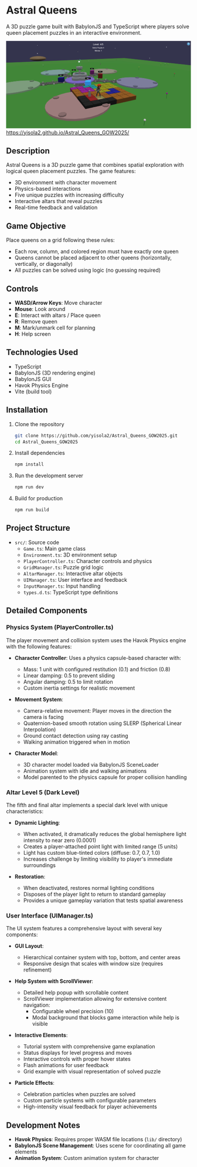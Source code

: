 # Astral Queens

A 3D puzzle game built with BabylonJS and TypeScript where players solve queen placement puzzles in an interactive environment.

![Astral Queens](public/images/image1.png)
https://yisola2.github.io/Astral_Queens_GOW2025/

## Description

Astral Queens is a 3D puzzle game that combines spatial exploration with logical queen placement puzzles. The game features:

- 3D environment with character movement
- Physics-based interactions
- Five unique puzzles with increasing difficulty
- Interactive altars that reveal puzzles
- Real-time feedback and validation

## Game Objective

Place queens on a grid following these rules:
- Each row, column, and colored region must have exactly one queen
- Queens cannot be placed adjacent to other queens (horizontally, vertically, or diagonally)
- All puzzles can be solved using logic (no guessing required)

## Controls

- **WASD/Arrow Keys**: Move character
- **Mouse**: Look around
- **E**: Interact with altars / Place queen
- **R**: Remove queen
- **M**: Mark/unmark cell for planning
- **H**: Help screen

## Technologies Used

- TypeScript
- BabylonJS (3D rendering engine)
- BabylonJS GUI
- Havok Physics Engine
- Vite (build tool)

## Installation

1. Clone the repository
   ```bash
   git clone https://github.com/yisola2/Astral_Queens_GOW2025.git
   cd Astral_Queens_GOW2025
   ```

2. Install dependencies
   ```bash
   npm install
   ```

3. Run the development server
   ```bash
   npm run dev
   ```

4. Build for production
   ```bash
   npm run build
   ```

## Project Structure

- `src/`: Source code
  - `Game.ts`: Main game class
  - `Environment.ts`: 3D environment setup
  - `PlayerController.ts`: Character controls and physics
  - `GridManager.ts`: Puzzle grid logic
  - `AltarManager.ts`: Interactive altar objects
  - `UIManager.ts`: User interface and feedback
  - `InputManager.ts`: Input handling
  - `types.d.ts`: TypeScript type definitions

## Detailed Components

### Physics System (PlayerController.ts)

The player movement and collision system uses the Havok Physics engine with the following features:

- **Character Controller**: Uses a physics capsule-based character with:
  - Mass: 1 unit with configured restitution (0.1) and friction (0.8)
  - Linear damping: 0.5 to prevent sliding
  - Angular damping: 0.5 to limit rotation
  - Custom inertia settings for realistic movement

- **Movement System**:
  - Camera-relative movement: Player moves in the direction the camera is facing
  - Quaternion-based smooth rotation using SLERP (Spherical Linear Interpolation)
  - Ground contact detection using ray casting
  - Walking animation triggered when in motion

- **Character Model**:
  - 3D character model loaded via BabylonJS SceneLoader
  - Animation system with idle and walking animations
  - Model parented to the physics capsule for proper collision handling

### Altar Level 5 (Dark Level)

The fifth and final altar implements a special dark level with unique characteristics:

- **Dynamic Lighting**: 
  - When activated, it dramatically reduces the global hemisphere light intensity to near zero (0.0001)
  - Creates a player-attached point light with limited range (5 units)
  - Light has custom blue-tinted colors (diffuse: 0.7, 0.7, 1.0)
  - Increases challenge by limiting visibility to player's immediate surroundings

- **Restoration**:
  - When deactivated, restores normal lighting conditions
  - Disposes of the player light to return to standard gameplay
  - Provides a unique gameplay variation that tests spatial awareness

### User Interface (UIManager.ts)

The UI system features a comprehensive layout with several key components:

- **GUI Layout**:
  - Hierarchical container system with top, bottom, and center areas
  - Responsive design that scales with window size (requires refinement)

- **Help System with ScrollViewer**:
  - Detailed help popup with scrollable content
  - ScrollViewer implementation allowing for extensive content navigation:
    - Configurable wheel precision (10)
    - Modal background that blocks game interaction while help is visible

- **Interactive Elements**:
  - Tutorial system with comprehensive game explanation
  - Status displays for level progress and moves
  - Interactive controls with proper hover states
  - Flash animations for user feedback
  - Grid example with visual representation of solved puzzle

- **Particle Effects**:
  - Celebration particles when puzzles are solved
  - Custom particle systems with configurable parameters
  - High-intensity visual feedback for player achievements


## Development Notes

- **Havok Physics**: Requires proper WASM file locations (`lib/` directory)
- **BabylonJS Scene Management**: Uses scene for coordinating all game elements
- **Animation System**: Custom animation system for character


